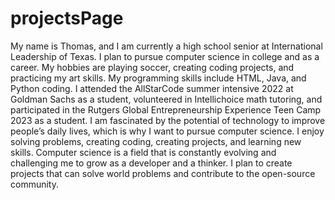 # projectsPage
 My name is Thomas, and I am currently a high school senior at International Leadership of Texas. I plan to pursue computer science in college and as a career. My hobbies are playing soccer, creating coding projects, and practicing my art skills. My programming skills include HTML, Java, and Python coding. I attended the AllStarCode summer intensive 2022 at Goldman Sachs as a student, volunteered in Intellichoice math tutoring, and participated in the Rutgers Global Entrepreneurship Experience Teen Camp 2023 as a student. I am fascinated by the potential of technology to improve people’s daily lives, which is why I want to pursue computer science. I enjoy solving problems, creating coding, creating projects, and learning new skills. Computer science is a field that is constantly evolving and challenging me to grow as a developer and a thinker. I plan to create projects that can solve world problems and contribute to the open-source community.
